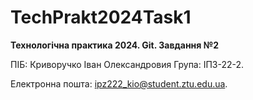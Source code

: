 # TechPrakt2024Task1
**Технологічна практика 2024. Git. Завдання №2**

ПІБ: Криворучко Іван Олександровия Група: ІПЗ-22-2. 

Електронна пошта: ipz222_kio@student.ztu.edu.ua.
